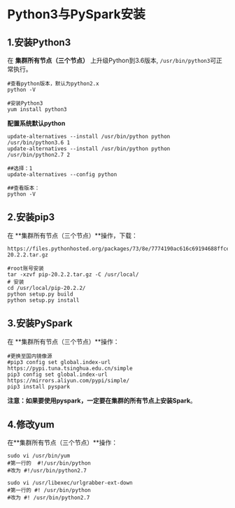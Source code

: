Python3与PySpark安装
================================================================================
## 1.安装Python3
在 **集群所有节点（三个节点）** 上升级Python到3.6版本,  `/usr/bin/python3`可正常执行。
```shell
#查看python版本，默认为python2.x
python -V

#安装Python3
yum install python3
```

**配置系统默认python**
```shell
update-alternatives --install /usr/bin/python python /usr/bin/python3.6 1
update-alternatives --install /usr/bin/python python /usr/bin/python2.7 2

##选择：1
update-alternatives --config python

##查看版本：
python -V
```

## 2.安装pip3
在 **集群所有节点（三个节点）**操作，下载：
```
https://files.pythonhosted.org/packages/73/8e/7774190ac616c69194688ffce7c1b2a097749792fea42e390e7ddfdef8bc/pip-20.2.2.tar.gz
```
```shell
#root账号安装
tar -xzvf pip-20.2.2.tar.gz -C /usr/local/
# 安装
cd /usr/local/pip-20.2.2/
python setup.py build
python setup.py install
```

## 3.安装PySpark
在 **集群所有节点（三个节点）**操作：
```shell
#更换至国内镜像源
#pip3 config set global.index-url https://pypi.tuna.tsinghua.edu.cn/simple
pip3 config set global.index-url https://mirrors.aliyun.com/pypi/simple/
pip3 install pyspark
```
**注意：如果要使用pyspark，一定要在集群的所有节点上安装Spark**。

## 4.修改yum
在**集群所有节点（三个节点）**操作：
```shell 
sudo vi /usr/bin/yum
#第一行的  #!/usr/bin/python
#改为 #!/usr/bin/python2.7

sudo vi /usr/libexec/urlgrabber-ext-down
#第一行的 #! /usr/bin/python
#改为 #! /usr/bin/python2.7
```